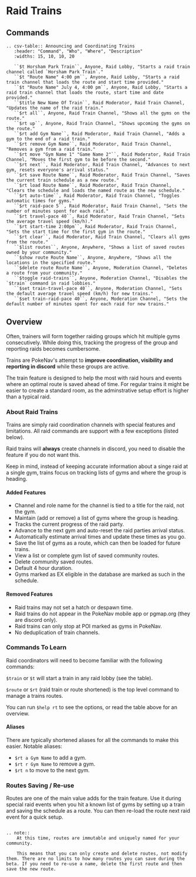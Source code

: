 # Raid Trains

## Commands

```eval_rst
.. csv-table:: Announcing and Coordinating Trains
   :header: "Command", "Who", "Where", "Description"
   :widths: 15, 10, 10, 20

   ``$t Horsham Park Train``, Anyone, Raid Lobby, "Starts a raid train channel called `Horsham Park Train`."
   ``$t "Route Name" 4:00 pm``, Anyone, Raid Lobby, "Starts a raid train channel that loads the route and start time provided."
   ``$t "Route Name" July 4, 4:00 pm``, Anyone, Raid Lobby, "Starts a raid train channel that loads the route, start time and date provided."
   ``$title New Name Of Train``, Raid Moderator, Raid Train Channel, "Updates the name of the raid train."
   ``$rt all``, Anyone, Raid Train Channel, "Shows all the gyms on the route."
   ``$rt up``, Anyone, Raid Train Channel, "Shows upcoming the gyms on the route."
   ``$rt add Gym Name``, Raid Moderator, Raid Train Channel, "Adds a gym to the end of a raid train."
   ``$rt remove Gym Name``, Raid Moderator, Raid Train Channel, "Removes a gym from a raid train."
   ``$rt move "Gym Name 1" "Game Name 2"``, Raid Moderator, Raid Train Channel, "Moves the first gym to be before the second."
   ``$rt next``, Raid Moderator, Raid Train Channel, "Advances to next gym, resets everyone's arrival status."
   ``$rt save Route Name``, Raid Moderator, Raid Train Channel, "Saves the current train schedule as a new route."
   ``$rt load Route Name``, Raid Moderator, Raid Train Channel, "Clears the schedule and loads the named route as the new schedule."
   ``$rt auto-time``, Raid Moderator, Raid Train Channel, "Toggles automatic times for gyms."
   ``$rt raid-pace 5``, Raid Moderator, Raid Train Channel, "Sets the number of minutes spent for each raid."
   ``$rt travel-pace 40``, Raid Moderator, Raid Train Channel, "Sets the average travel speed (km/h)."
   ``$rt start-time 2:00pm``, Raid Moderator, Raid Train Channel, "Sets the start time for the first gym in the route."
   ``$rt clear``, Raid Moderator, Raid Train Channel, "Clears all gyms from the route."
   ``$list routes``, Anyone, Anywhere, "Shows a list of saved routes owned by your community."
   ``$show route Route Name``, Anyone, Anywhere, "Shows all the locations in the specified route."
   ``$delete route Route Name``, Anyone, Moderation Channel, "Deletes a route from your community."
   ``$toggle raid-trains``, Anyone, Moderation Channel, "Disables the `$train` command in raid lobbies."
   ``$set train-travel-pace 40``, Anyone, Moderation Channel, "Sets the default average travel speed (km/h) for new trains."
   ``$set train-raid-pace 40``, Anyone, Moderation Channel, "Sets the default number of minutes spent for each raid for new trains."

```

## Overview

Often, trainers will form together raiding groups which hit multiple gyms consecutively. While doing this, tracking the progress of the group and reporting raids becomes cumbersome.

Trains are PokeNav's attempt to **improve coordination, visibility and reporting in discord** while these groups are active.

The train feature is designed to help the most with raid hours and events where an optimal route is saved ahead of time. For regular trains it might be easier to create a standard room, as the adminstrative setup effort is higher than a typical raid.

### About Raid Trains

Trains are simply raid coordination channels with special features and limitations. All raid commands are support with a few exceptions (listed below).

Raid trains will **always** create channels in discord, you need to disable the feature if you do not want this.

Keep in mind, instead of keeping accurate information about a singe raid at a single gym, trains focus on tracking lists of gyms and where the group is heading.


#### Added Features

* Channel and role name for the channel is tied to a title for the raid, not the gym.
* Maintain (add or remove) a list of gyms where the group is heading.
* Tracks the current progress of the raid party.
* Advance to the next gym and auto-reset the raid parties arrival status.
* Automatically estimate arrival times and update these times as you go.
* Save the list of gyms as a route, which can then be loaded for future trains.
* View a list or complete gym list of saved community routes.
* Delete community saved routes.
* Default 4 hour duration.
* Gyms marked as EX eligible in the database are marked as such in the schedule.

#### Removed Features

* Raid trains may not set a hatch or despawn time.
* Raid trains do not appear in the PokeNav mobile app or pgmap.org (they are discord only).
* Raid trains can only stop at POI marked as gyms in PokeNav.
* No deduplication of train channels.


### Commands To Learn

Raid coordinators will need to become familiar with the following commands:

`$train` or `$t` will start a train in any raid lobby (see the table).

`$route` or `$rt` (raid train or route shortened) is the top level command to manage a trains routes.

You can run `$help rt` to see the options, or read the table above for an overview.

#### Aliases

There are typically shortened aliases for all the commands to make this easier. Notable aliases:

* `$rt a Gym Name` to add a gym.
* `$rt r Gym Name` to remove a gym.
* `$rt n` to move to the next gym.

### Routes Saving / Re-use

Routes are one of the main value adds for the train feature. Use it during special raid events when you hit a known list of gyms by setting up a train and saving the schedule as a route. You can then re-load the route next raid event for a quick setup.

```eval_rst

.. note::
    At this time, routes are immutable and uniquely named for your community.

    This means that you can only create and delete routes, not modify them. There are no limits to how many routes you can save during the beta. If you need to re-use a name, delete the first route and then save the new route.
```

